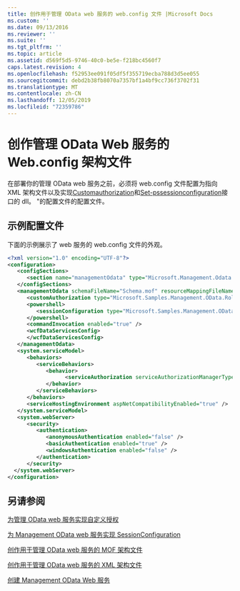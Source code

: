 ```yaml
---
title: 创作用于管理 OData web 服务的 web.config 文件 |Microsoft Docs
ms.custom: ''
ms.date: 09/13/2016
ms.reviewer: ''
ms.suite: ''
ms.tgt_pltfrm: ''
ms.topic: article
ms.assetid: d569f5d5-9746-40c0-be5e-f218bc4560f7
caps.latest.revision: 4
ms.openlocfilehash: f52953ee091f05df5f355719ecba788d3d5ee055
ms.sourcegitcommit: debd2b38fb8070a7357bf1a4bf9cc736f3702f31
ms.translationtype: MT
ms.contentlocale: zh-CN
ms.lasthandoff: 12/05/2019
ms.locfileid: "72359786"
---
```

# <a name="authoring-the-webconfig-file-for-a-management-odata-web-service"></a>创作管理 OData Web 服务的 Web.config 架构文件

在部署你的管理 OData web 服务之前，必须将 web.config 文件配置为指向 XML 架构文件以及实现[Customauthorization](/dotnet/api/Microsoft.Management.Odata.CustomAuthorization)和[Set-pssessionconfiguration](/dotnet/api/System.Management.Automation.Remoting.PSSessionConfiguration)接口的 dll。 "的配置文件的配置文件。

## <a name="sample-config-file"></a>示例配置文件

下面的示例展示了 web 服务的 web.config 文件的外观。

```xml
<?xml version="1.0" encoding="UTF-8"?>
<configuration>
   <configSections>
      <section name="managementOdata" type="Microsoft.Management.Odata.Core.DSConfiguration, Microsoft.Management.OData, Version=3.0.0.0, Culture=neutral, PublicKeyToken=31bf3856ad364e35, processorArchitecture=MSIL" />
   </configSections>
   <managementOdata schemaFileName="Schema.mof" resourceMappingFileName="Schema.xml">
      <customAuthorization type="Microsoft.Samples.Management.OData.RoleBasedPlugins.CustomAuthorization" assembly=".\Microsoft.Samples.Management.OData.RoleBasedPlugins.dll" />
      <powershell>
         <sessionConfiguration type="Microsoft.Samples.Management.OData.RoleBasedPlugins.SessionConfiguration" assembly=".\Microsoft.Samples.Management.OData.RoleBasedPlugins.dll" />
      </powershell>
      <commandInvocation enabled="true" />
      <wcfDataServicesConfig>
      </wcfDataServicesConfig>
   </managementOdata>
   <system.serviceModel>
      <behaviors>
         <serviceBehaviors>
            <behavior>
                  <serviceAuthorization serviceAuthorizationManagerType="Microsoft.Management.Odata.Core.CustomAuthorizationManager, Microsoft.Management.OData, Version=3.0.0.0, Culture=neutral, PublicKeyToken=31bf3856ad364e35" />
            </behavior>
         </serviceBehaviors>
      </behaviors>
      <serviceHostingEnvironment aspNetCompatibilityEnabled="true" />
   </system.serviceModel>
   <system.webServer>
      <security>
         <authentication>
            <anonymousAuthentication enabled="false" />
            <basicAuthentication enabled="true" />
            <windowsAuthentication enabled="false" />
         </authentication>
      </security>
  </system.webServer>
</configuration>

```

## <a name="see-also"></a>另请参阅

[为管理 OData web 服务实现自定义授权](./implementing-custom-authorization-for-a-management-odata-web-service.md)

[为 Management OData web 服务实现 SessionConfiguration](./implementing-sessionconfiguration-for-a-management-odata-web-service.md)

[创作用于管理 OData web 服务的 MOF 架构文件](./authoring-the-mof-schema-file-for-a-management-odata-web-service.md)

[创作用于管理 OData web 服务的 XML 架构文件](./authoring-the-xml-schema-file-for-a-management-odata-web-service.md)

[创建 Management OData Web 服务](./creating-a-management-odata-web-service.md)